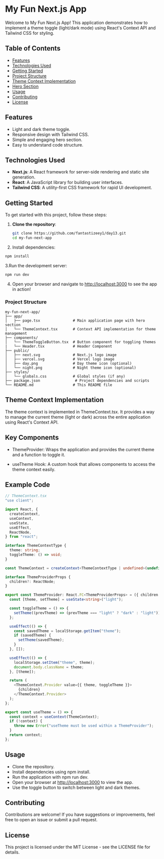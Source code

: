 # My Fun Next.js App

Welcome to My Fun Next.js App! This application demonstrates how to implement a theme toggle (light/dark mode) using React's Context API and Tailwind CSS for styling.

## Table of Contents

- [Features](#features)
- [Technologies Used](#technologies-used)
- [Getting Started](#getting-started)
- [Project Structure](#project-structure)
- [Theme Context Implementation](#theme-context-implementation)
- [Hero Section](#hero-section)
- [Usage](#usage)
- [Contributing](#contributing)
- [License](#license)

## Features

- Light and dark theme toggle.
- Responsive design with Tailwind CSS.
- Simple and engaging hero section.
- Easy to understand code structure.

## Technologies Used

- **Next.js**: A React framework for server-side rendering and static site generation.
- **React**: A JavaScript library for building user interfaces.
- **Tailwind CSS**: A utility-first CSS framework for rapid UI development.

## Getting Started

To get started with this project, follow these steps:

1. **Clone the repository**:

   ```bash
   git clone https://github.com/fantastizeey1/day13.git
   cd my-fun-next-app
   ```

2. Install dependencies:

```bash
npm install
```

3.Run the development server:

```bash
npm run dev
```

4. Open your browser and navigate to <http://localhost:3000> to see the app in action!

### Project Structure

```text
my-fun-next-app/
├── app/
│   ├── page.tsx               # Main application page with hero section
│   └── ThemeContext.tsx       # Context API implementation for theme management
├── components/
│   └── ThemeToggleButton.tsx  # Button component for toggling themes
|   └── Header.tsx             # Header Component
├── public/
│   ├── next.svg               # Next.js logo image
│   ├── vercel.svg             # Vercel logo image
│   ├── day.png                # Day theme icon (optional)
│   └── night.png              # Night theme icon (optional)
├── styles/
│   └── globals.css            # Global styles (if any)
├── package.json                # Project dependencies and scripts
└── README.md                  # This README file
```

## Theme Context Implementation

The theme context is implemented in ThemeContext.tsx. It provides a way to manage the current theme (light or dark) across the entire application using React's Context API.

## Key Components

- ThemeProvider: Wraps the application and provides the current theme and a function to toggle it.

- useTheme Hook: A custom hook that allows components to access the theme context easily.

## Example Code

```typescript
// ThemeContext.tsx
"use client";

import React, {
  createContext,
  useContext,
  useState,
  useEffect,
  ReactNode,
} from "react";

interface ThemeContextType {
  theme: string;
  toggleTheme: () => void;
}

const ThemeContext = createContext<ThemeContextType | undefined>(undefined);

interface ThemeProviderProps {
  children?: ReactNode;
}

export const ThemeProvider: React.FC<ThemeProviderProps> = ({ children }) => {
  const [theme, setTheme] = useState<string>("light");

  const toggleTheme = () => {
    setTheme((prevTheme) => (prevTheme === "light" ? "dark" : "light"));
  };

  useEffect(() => {
    const savedTheme = localStorage.getItem("theme");
    if (savedTheme) {
      setTheme(savedTheme);
    }
  }, []);

  useEffect(() => {
    localStorage.setItem("theme", theme);
    document.body.className = theme;
  }, [theme]);

  return (
    <ThemeContext.Provider value={{ theme, toggleTheme }}>
      {children}
    </ThemeContext.Provider>
  );
};

export const useTheme = () => {
  const context = useContext(ThemeContext);
  if (!context) {
    throw new Error("useTheme must be used within a ThemeProvider");
  }
  return context;
};
```

## Usage

- Clone the repository.
- Install dependencies using npm install.
- Run the application with npm run dev.
- Open your browser at <http://localhost:3000> to view the app.
- Use the toggle button to switch between light and dark themes.

## Contributing

Contributions are welcome! If you have suggestions or improvements, feel free to open an issue or submit a pull request.

## License

This project is licensed under the MIT License - see the LICENSE file for details.
